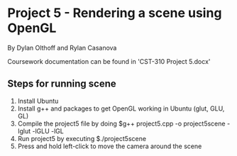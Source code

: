 # Project 5 - Rendering a scene using OpenGL
By Dylan Olthoff and Rylan Casanova

Coursework documentation can be found in 'CST-310 Project 5.docx'

## Steps for running scene
1. Install Ubuntu
2. Install g++ and packages to get OpenGL working in Ubuntu (glut, GLU, GL)
3. Compile the project5 file by doing $g++ project5.cpp -o project5scene -lglut -lGLU -lGL
4. Run project5 by executing $./project5scene
5. Press and hold left-click to move the camera around the scene

